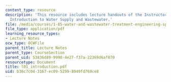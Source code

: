 ```yaml
---
content_type: resource
description: 'This resource includes lecture handouts of the Instructor on the topic:
  Introduction to Water Supply and Wastewater.'
file: /media/courses/1-85-water-and-wastewater-treatment-engineering-spring-2006/b36c7c043167ec0952998049fd769ce8_l01_introduction.pdf
file_type: application/pdf
learning_resource_types:
- Lecture Notes
ocw_type: OCWFile
parent_title: Lecture Notes
parent_type: CourseSection
parent_uid: 53836d89-9990-4e27-f37a-22369d6af070
resourcetype: Document
title: l01_introduction.pdf
uid: b36c7c04-3167-ec09-5299-8049fd769ce8
---
```

